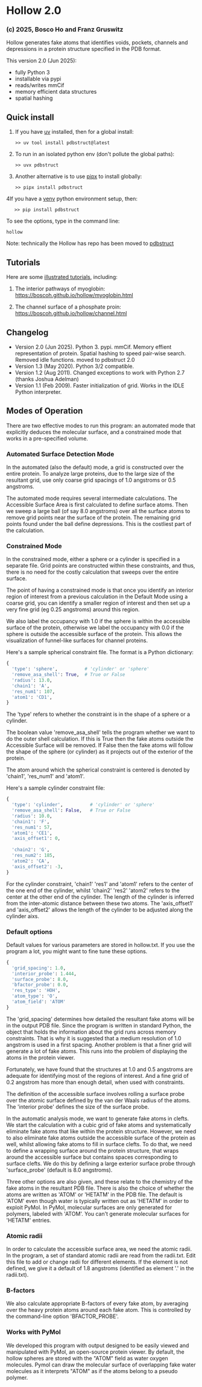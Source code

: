 


# Hollow 2.0

### (c) 2025, Bosco Ho and Franz Gruswitz 

Hollow generates fake atoms that identifies voids, pockets, channels and depressions in a protein structure specified in the PDB format. 

This version 2.0 (Jun 2025):
- fully Python 3
- installable via pypi
- reads/writes mmCif
- memory efficient data structures
- spatial hashing

## Quick install

1. If you have [uv](https://docs.astral.sh/uv/) installed, then for a global install:

       >> uv tool install pdbstruct@latest

2. To run in an isolated python env (don't pollute the global paths):

       >> uvx pdbstruct

3. Another alternative is to use [pipx](https://github.com/pypa/pipx) to install globally:

       >> pipx install pdbstruct

4If you have a [venv](https://docs.python.org/3/library/venv.html) python environment setup, then:

       >> pip install pdbstruct

To see the options, type in the command line: 
  
    hollow
  
Note: technically the Hollow has repo has been moved to [pdbstruct](https://github.com/boscoh/pdbstruct)

## Tutorials

Here are some [illustrated tutorials](https://boscoh.github.io/hollow/), including:

  1) The interior pathways of myoglobin:
       https://boscoh.github.io/hollow/myoglobin.html

  2) The channel surface of a phosphate proin:
       https://boscoh.github.io/hollow/channel.html


## Changelog

- Version 2.0 (Jun 2025). Python 3. pypi. mmCif. Memory effient
    representation of protein. Spatial hashing to speed pair-wise
    search. Removed idle functions. moved to pdbstruct 2.0
- Version 1.3 (May 2020). Python 3/2 compatible.</li>
- Version 1.2 (Aug 2011). Changed exceptions to work with Python 2.7
    (thanks Joshua Adelman)
- Version 1.1 (Feb 2009). Faster initialization of grid. Works in the
    IDLE Python interpreter.


## Modes of Operation

There are two effective modes to run this program: an automated mode that explicitly deduces the molecular surface, and a constrained mode that works in a pre-specified volume.

### Automated Surface Detection Mode

In the automated (also the default) mode, a grid is constructed over the entire protein. To analyze large proteins, due to the large size of the resultant grid, use only coarse grid spacings of 1.0 angstroms or 0.5 angstroms. 

The automated mode requires several intermediate calculations. The Accessible Surface Area is first calculated to define surface atoms. Then we sweep a large ball (of say 8.0 angstroms) over all the surface atoms to remove grid points near the surface of the protein. The remaining grid points found under the ball define depressions. This is the costliest part of the calculation.




### Constrained Mode

In the constrained mode, either a sphere or a cylinder is specified in a separate file. Grid points are constructed within these constraints, and thus, there is no need for the costly calculation that sweeps over the entire surface. 

The point of having a constrained mode is that once you identify an interior region of interest from a previous calculation in the Default Mode using a coarse grid, you can identify a smaller region of interest and then set up a very fine grid (eg 0.25 angstroms) around this region.

We also label the occupancy with 1.0 if the sphere is within the accessible surface of the protein, otherwise we label the occupancy with 0.0 if the sphere is outside the accessible surface of the protein. This allows the visualization of funnel-like surfaces for channel proteins.

Here's a sample spherical constraint file. The format is a Python dictionary:

```python
{
  'type': 'sphere',          # 'cylinder' or 'sphere'
  'remove_asa_shell': True,  # True or False
  'radius': 13.0,      
  'chain1': 'A',             
  'res_num1': 107,     
  'atom1': 'CD1',      
}
```

The 'type' refers to whether the constraint is in the shape of a sphere or a cylinder. 

The boolean value 'remove_asa_shell' tells the program whether we want to do the outer shell calculation. If this is True then the fake atoms outside the Accessible Surface will be removed. If False then the fake atoms will follow the shape of the sphere (or cylinder) as it projects out of the exterior of the protein.

The atom around which the spherical constraint is centered is denoted by 'chain1', 'res_num1' and 'atom1'. 

Here's a sample cylinder constraint file:

```python
{
  'type': 'cylinder',          # 'cylinder' or 'sphere'
  'remove_asa_shell': False,   # True or False
  'radius': 10.0,      
  'chain1': 'F',              
  'res_num1': 57,             
  'atom1': 'CE1',             
  'axis_offset1': 0,          
                              
  'chain2': 'G',              
  'res_num2': 185,            
  'atom2': 'CA',              
  'axis_offset2': -3,
}
```

For the cylinder constraint, 'chain1' 'res1' and 'atom1' refers to the center of the one end of the cylinder, whilst 'chain2' 'res2' 'atom2' refers to the center at the other end of the cylinder. The length of the cylinder is inferred from the inter-atomic distance between these two atoms. The 'axis_offset1' and 'axis_offset2' allows the length of the cylinder to be adjusted along the cylinder aixs.



### Default options
  
Default values for various parameters are stored in hollow.txt. If you use the program a lot, you might want to fine tune these options.
            
```python
{
  'grid_spacing': 1.0,
  'interior_probe': 1.444,
  'surface_probe': 8.0,
  'bfactor_probe': 0.0,
  'res_type': 'HOH',
  'atom_type': 'O',
  'atom_field': 'ATOM'
}
```

The 'grid_spacing' determines how detailed the resultant fake atoms will be in the output PDB file. Since the program is written in standard Python, the object that holds the information about the grid runs across memory constraints. That is why it is suggested that a medium resolution of 1.0 angstrom is used in a first spacing. Another problem is that a finer grid will generate a lot of fake atoms. This runs into the problem of displaying the atoms in the protein viewer. 

Fortunately, we have found that the structures at 1.0 and 0.5 angstroms are adequate for identifying most of the regions of interest. And a fine grid of 0.2 angstrom has more than enough detail, when used with constraints.

The definition of the accessible surface involves rolling a surface probe over the atomic surface defined by the van der Waals radius of the atoms. The 'interior probe' defines the size of the surface probe.

In the automatic analysis mode, we want to generate fake atoms in clefts. We start the calculation with a cubic grid of fake atoms and systematically eliminate fake atoms that like within the protein structure. However, we need to also eliminate fake atoms outside the accessible surface of the protein as well, whilst allowing fake atoms to fill in surface clefts. To do that, we need to define a wrapping surface around the protein structure, that wraps around the accessible surface but contains spaces corresponding to surface clefts. We do this by defining a large exterior surface probe through 'surface_probe' (default is 8.0 angstroms).

Three other options are also given, and these relate to the chemistry of the fake atoms in the resultant PDB file. There is also the choice of whether the atoms are written as 'ATOM' or 'HETATM' in the PDB file. The default is 'ATOM' even though water is typically written out as 'HETATM' in order to exploit PyMol. In PyMol, molecular surfaces are only generated for polymers, labeled with 'ATOM'. You can't generate molecular surfaces for 'HETATM' entries.



### Atomic radii
  
In order to calculate the accessible surface area, we need the atomic radii. In the program, a set of standard atomic radii are read from the radii.txt. Edit this file to add or change radii for different elements. If the element is not defined, we give it a default of 1.8 angstroms (identified as element '.' in the radii.txt).



### B-factors

We also calculate appropriate B-factors of every fake atom, by averaging over the heavy protein atoms around each fake atom. This is controlled by the command-line option 'BFACTOR_PROBE'.



### Works with PyMol

We developed this program with output designed to be easily viewed and manipulated with PyMol, an open-source protein viewer. By default, the hollow spheres are stored with the "ATOM" field as water oxygen molecules. Pymol can draw the molecular surface of overlapping fake water molecules as it interprets "ATOM" as if the atoms belong to a pseudo polymer.
